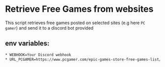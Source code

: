 # Retrieve Free Games from websites

This script retrieves free games posted on selected sites (e.g here `PC gamer`) and send it to a discord bot provided

## env variables:

```bash
* WEBHOOK=Your Discord webhook
* URL_PCGAMER=https://www.pcgamer.com/epic-games-store-free-games-list/#section-epic-store-free-games-right-now
```